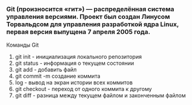 ### Git (произносится «гит») — распределённая система управления версиями. Проект был создан Линусом Торвальдсом для управления разработкой ядра Linux, первая версия выпущена 7 апреля 2005 года.

Команды Git 
1. git init - инициализация локального репозитория
2. git status - информация о текущем состоянии
3. git add - добавить файл
4. git commit -m создание коммита
5. log - вывод на экран истории всех коммитов
6. git checkout - переход от одного коммита к другому
7. git diff - разница между текущем файлом и законченным файлом
